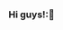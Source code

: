 ### Hi guys!:🥰

<!--
**kelimae/kelimae** is a ✨ _special_ ✨ repository because its `README.md` (this file) appears on your GitHub profile.
• my name is Kezia Lima
• I'm studying at Alura
• I'm developing in the JavaScript language 
•I use this space to organize and share my projects developed.

### you can contact me:📬
kezialimaevan2000@gmail.com

